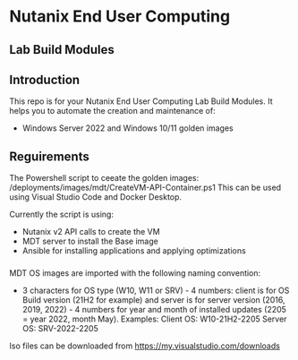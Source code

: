 # Nutanix End User Computing 
## Lab Build Modules

## Introduction
This repo is for your Nutanix End User Computing Lab Build Modules. It helps you to automate the creation and maintenance of:

* Windows Server 2022 and Windows 10/11 golden images

## Reguirements
The Powershell script to ceeate the golden images: /deployments/images/mdt/CreateVM-API-Container.ps1
This can be used using Visual Studio Code and Docker Desktop.

Currently the script is using:

* Nutanix v2 API calls to create the VM
* MDT server to install the Base image
* Ansible for installing applications and applying optimizations

###
MDT OS images are imported with the following naming convention:
* 3 characters for OS type (W10, W11 or SRV) - 4 numbers: client is for OS Build version (21H2 for example) and server is for server version (2016, 2019, 2022) - 4 numbers for year and month of installed updates (2205 = year 2022, month May).
Examples:
Client OS: W10-21H2-2205
Server OS: SRV-2022-2205

Iso files can be downloaded from https://my.visualstudio.com/downloads

